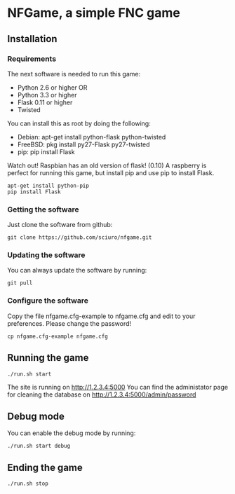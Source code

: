# NFGame, a simple FNC game

## Installation

### Requirements
The next software is needed to run this game:

- Python 2.6 or higher OR
- Python 3.3 or higher
- Flask  0.11 or higher
- Twisted

You can install this as root by doing the following:

- Debian: apt-get install python-flask python-twisted
- FreeBSD: pkg install py27-Flask py27-twisted
- pip: pip install Flask

Watch out! Raspbian has an old version of flask! (0.10) A raspberry is perfect
for running this game, but install pip and use pip to install Flask.

    apt-get install python-pip
    pip install Flask

### Getting the software
Just clone the software from github:

    git clone https://github.com/sciuro/nfgame.git

### Updating the software
You can always update the software by running:

    git pull

### Configure the software
Copy the file nfgame.cfg-example to nfgame.cfg and edit to your preferences.
Please change the password!

    cp nfgame.cfg-example nfgame.cfg

## Running the game
    ./run.sh start

The site is running on http://1.2.3.4:5000
You can find the administator page for cleaning the database on http://1.2.3.4:5000/admin/password

## Debug mode
You can enable the debug mode by running:

    ./run.sh start debug

## Ending the game

    ./run.sh stop
